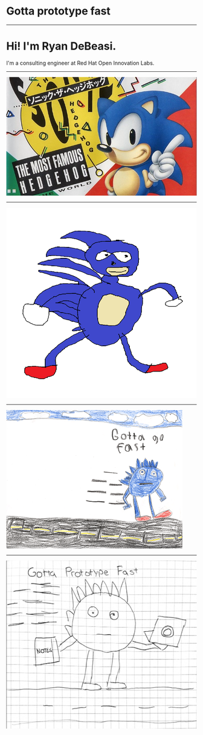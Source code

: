# Gotta prototype fast

---

# Hi! I'm Ryan DeBeasi.

I'm a consulting engineer at Red Hat Open Innovation Labs.

---

![Sonic the Hedgehog box art](img/sonic.jpg)

---

![Messy drawing of Sonic](img/sanic.png)

---

![Another messy drawing of Sonic, this one with the text 'Gotta go fast' at the top.](img/fast.gif)

---

![A messy drawing of Sonic with the text 'Gotta prototype fast' at the top.](img/prototype-fast.jpg)